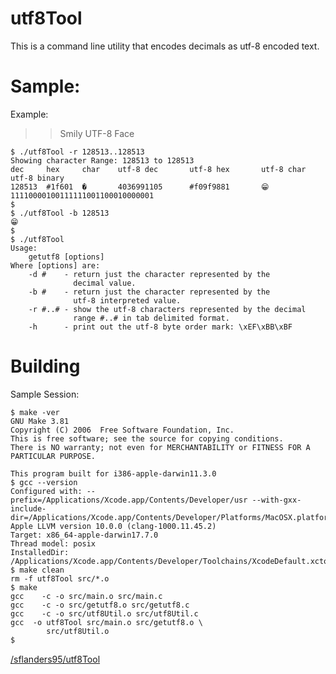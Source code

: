 
# utf8Tool

This is a command line utility that encodes decimals as utf-8 encoded text.

# Sample:
Example: 
>> Smily UTF-8 Face
``` block
$ ./utf8Tool -r 128513..128513
Showing character Range: 128513 to 128513
dec     hex     char    utf-8 dec       utf-8 hex       utf-8 char      utf-8 binary
128513  #1f601  �       4036991105      #f09f9881       😁       11110000100111111001100010000001
$
$ ./utf8Tool -b 128513
😁
$
$ ./utf8Tool
Usage:
  	getutf8 [options]
Where [options] are:
	-d #    - return just the character represented by the
	          decimal value.
	-b #    - return just the character represented by the 
	          utf-8 interpreted value.
	-r #..# - show the utf-8 characters represented by the decimal 
	          range #..# in tab delimited format.
	-h      - print out the utf-8 byte order mark: \xEF\xBB\xBF
```

# Building
Sample Session:
``` block
$ make -ver
GNU Make 3.81
Copyright (C) 2006  Free Software Foundation, Inc.
This is free software; see the source for copying conditions.
There is NO warranty; not even for MERCHANTABILITY or FITNESS FOR A
PARTICULAR PURPOSE.

This program built for i386-apple-darwin11.3.0
$ gcc --version
Configured with: --prefix=/Applications/Xcode.app/Contents/Developer/usr --with-gxx-include-dir=/Applications/Xcode.app/Contents/Developer/Platforms/MacOSX.platform/Developer/SDKs/MacOSX10.14.sdk/usr/include/c++/4.2.1
Apple LLVM version 10.0.0 (clang-1000.11.45.2)
Target: x86_64-apple-darwin17.7.0
Thread model: posix
InstalledDir: /Applications/Xcode.app/Contents/Developer/Toolchains/XcodeDefault.xctoolchain/usr/bin
$ make clean
rm -f utf8Tool src/*.o
$ make
gcc    -c -o src/main.o src/main.c
gcc    -c -o src/getutf8.o src/getutf8.c
gcc    -c -o src/utf8Util.o src/utf8Util.c
gcc  -o utf8Tool src/main.o src/getutf8.o \
	    src/utf8Util.o
$
```

<img width="500px" height="1px"/>[/sflanders95/utf8Tool]


[/sflanders95/utf8Tool]: https://github.com/sflanders95/utf8Tool